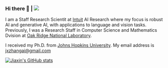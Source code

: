 ### Hi there 👋 |  ![](https://komarev.com/ghpvc/?username=jxzhangjhu)

<!--
**jxzhangjhu/jxzhangjhu** is a ✨ _special_ ✨ repository because its `README.md` (this file) appears on your GitHub profile.

Here are some ideas to get you started:

- 🔭 I’m currently working on ...
- 🌱 I’m currently learning ...
- 👯 I’m looking to collaborate on ...
- 🤔 I’m looking for help with ...
- 💬 Ask me about ...
- 📫 How to reach me: ...
- 😄 Pronouns: ...
- ⚡ Fun fact: ...
-->

I am a Staff Research Scientit at [Intuit](https://www.intuit.com/) AI Research where my focus is robust AI and generative AI, with applications to language and vision tasks. Previously, I was a Research Staff in Computer Science and Mathematics Dvision at [Oak Ridge National Laboratory](https://www.ornl.gov/). 

I received my Ph.D. from [Johns Hopkins University](https://www.jhu.edu/).  My email address is jxzhangai@gmail.com 

[![Jiaxin's GitHub stats](https://github-readme-stats.vercel.app/api?username=jxzhangjhu)](https://github.com/anuraghazra/github-readme-stats)
<!-- [![Top Langs](https://github-readme-stats.vercel.app/api/top-langs/?username=jxzhangjhu&theme=material-palenight&hide=Jupyter&layout=compact)](https://github.com/anuraghazra/github-readme-stats) -->
